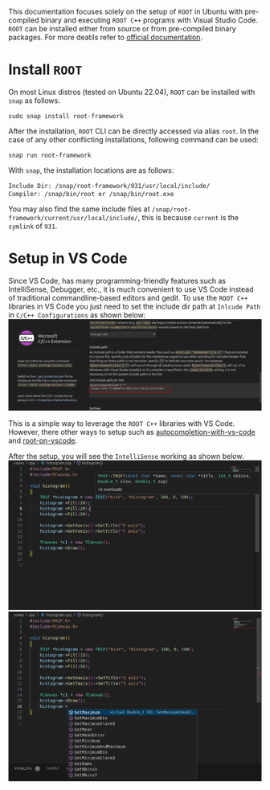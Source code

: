 This documentation focuses solely on the setup of `ROOT` in Ubuntu with pre-compiled binary and executing `ROOT C++` programs with Visual Studio Code. 
`ROOT` can be installed either from source or from pre-compiled binary packages.
For more deatils refer to [official documentation](https://root.cern/install/).

# Install `ROOT`
On most Linux distros (tested on Ubuntu 22.04), `ROOT` can be installed with `snap` as follows:
```
sudo snap install root-framework
```

After the installation, `ROOT` CLI can be directly accessed via alias `root`. In the case of any other conflicting installations, following command can be used:
```
snap run root-framework
```

With `snap`, the installation locations are as follows:
```
Include Dir: /snap/root-framework/931/usr/local/include/
Compiler: /snap/bin/root or /snap/bin/root.exe
```

You may also find the same include files at `/snap/root-framework/current/usr/local/include/`, this is because `current` is the `symlink` of `931`.

# Setup in VS Code
Since VS Code, has many programming-friendly features such as IntelliSense, Debugger, etc., it is much convenient to use VS Code instead of traditional commandline-based editors and gedit. To use the `ROOT C++` libraries in VS Code you just need to set the include dir path at `Inlcude Path` in `C/C++ Configurations` as shown below:
![vscode_setup](../../images/vscode_setup.png)

This is a simple way to leverage the `ROOT C++` libraries with VS Code. However, there other ways to setup such as [autocompletion-with-vs-code](https://root-forum.cern.ch/t/autocompletion-with-vs-code/38188/3) and [root-on-vscode](https://github.com/AlbertoPdRF/root-on-vscode/blob/master/.vscode/launch.json).

After the setup, you will see the `IntelliSense` working as shown below.
![intellisense](../../images/intellisense.png)
![intellisense](../../images/intellisense-1.png)
